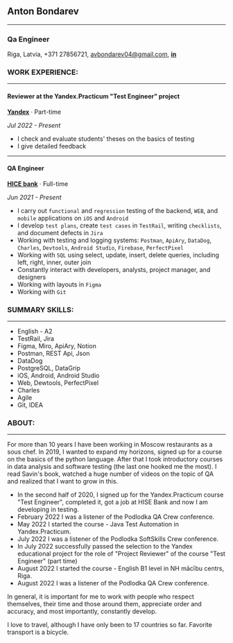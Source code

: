 ## **Anton Bondarev** 
----------------------
### Qa Engineer
Riga, Latvia, +371 27856721, avbondarev04@gmail.com, [**in**](https://www.linkedin.com/in/avbondarev/)
### **WORK EXPERIENCE:**
------------------------
#### Reviewer at the Yandex.Practicum "Test Engineer" project
[**Yandex**](https://practicum.yandex.ru/qa-engineer/) · Part-time

*Jul 2022 - Present*
* I check and evaluate students' theses on the basics of testing
* I give detailed feedback
--------------------------
#### QA Engineer
[**HICE bank**](https://hicebank.ru/) · Full-time

*Jun 2021 - Present*
* I carry out `functional` and `regression` testing of the backend, `WEB`, and `mobile` applications on `iOS` and `Android`
* I develop `test plans`, create `test cases` in `TestRail`, writing `checklists`, and document defects in `Jira`
* Working with testing and logging systems: `Postman`, `ApiAry`, `DataDog`, `Charles`, `Devtools`, `Android Studio`, `Firebase`, `PerfectPixel`
* Working with `SQL` using select, update, insert, delete queries, including left, right, inner, outer join
* Constantly interact with developers, analysts, project manager, and designers
* Working with layouts in `Figma`
* Working with `Git`
### **SUMMARY SKILLS:**
--------------------------
* English - A2 
* TestRail, Jira 
* Figma, Miro, ApiAry, Notion 
* Postman, REST Api, Json 
* DataDog 
* PostgreSQL, DataGrip 
* iOS, Android, Android Studio 
* Web, Dewtools, PerfectPixel 
* Charles 
* Agile 
* Git, IDEA
### **ABOUT:**
---------------------------
For more than 10 years I have been working in Moscow restaurants as a sous chef. In 2019, I wanted to expand my horizons, signed up for a course on the basics of the python language. After that I took introductory courses in data analysis and software testing (the last one hooked me the most). I read Savin's book, watched a huge number of videos on the topic of QA and realized that I want to grow in this.

* In the second half of 2020, I signed up for the Yandex.Practicum course "Test Engineer", completed it, got a job at HISE Bank and now I am developing in testing.
* February 2022 I was a listener of the Podlodka QA Crew conference.
* May 2022 I started the course - Java Test Automation in Yandex.Practicum.
* July 2022 I was a listener of the Podlodka SoftSkills Crew conference.
* In July 2022 successfully passed the selection to the Yandex educational project for the role of "Project Reviewer" of the course "Test Engineer" (part time)
* August 2022 I started the course - English B1 level in NH mācību centrs, Riga.
* August 2022 I was a listener of the Podlodka QA Crew conference.

In general, it is important for me to work with people who respect themselves, their time and those around them, appreciate order and accuracy, and most importantly, constantly develop.

I love to travel, although I have only been to 17 countries so far. Favorite transport is a bicycle.
